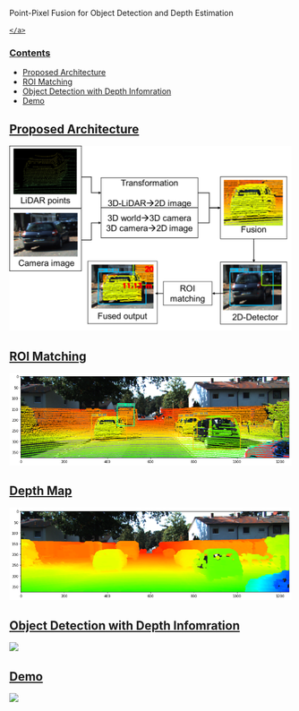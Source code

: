  Point-Pixel Fusion for Object Detection and Depth Estimation

<p align="center">
	<a href="https://ieeexplore.ieee.org/abstract/document/9902697/">
   
	</a>
</p>

### Contents
- Proposed Architecture
- ROI Matching
- Object Detection with Depth Infomration
- Demo

## Proposed Architecture

![](figures/Abstract.png)

## ROI Matching

![](figures/fusion.png)

## Depth Map

![](figures/depth.png)

## Object Detection with Depth Infomration

![](figures/result1.tif)

## Demo

![](figures/Demo.gif)
